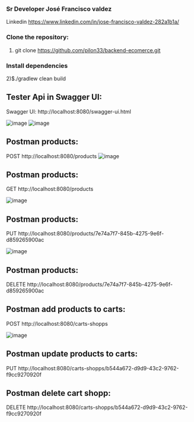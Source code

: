 
### Sr Developer José Francisco valdez
Linkedin https://www.linkedin.com/in/jose-francisco-valdez-282a1b1a/

### Clone the repository:
1) git clone https://github.com/pilon33/backend-ecomerce.git


### Install dependencies
2)$./gradlew clean build


## Tester Api in Swagger UI:
Swagger UI: http://localhost:8080/swagger-ui.html

![image](https://user-images.githubusercontent.com/12847173/147890876-3d27de1e-a496-4e15-80eb-36186e809205.png)
![image](https://user-images.githubusercontent.com/12847173/147890880-cdb01a31-1dd2-4258-a2d4-19d5499ce9fb.png)

## Postman products:
POST http://localhost:8080/products
![image](https://user-images.githubusercontent.com/12847173/147890979-cdee0edb-c02a-46b6-bf2a-10f0dbb75234.png)

## Postman products:
GET http://localhost:8080/products

![image](https://user-images.githubusercontent.com/12847173/147891003-5297adc9-1355-4586-a8e9-2aa498b26636.png)


## Postman products:
PUT http://localhost:8080/products/7e74a7f7-845b-4275-9e6f-d859265900ac

![image](https://user-images.githubusercontent.com/12847173/147891029-d3acfe9e-d565-413e-b719-9579d199720d.png)


## Postman products:
DELETE http://localhost:8080/products/7e74a7f7-845b-4275-9e6f-d859265900ac



## Postman add products to carts:

POST http://localhost:8080/carts-shopps


![image](https://user-images.githubusercontent.com/12847173/147891106-47830e1f-5284-43a8-b195-3552ee8a0623.png)


## Postman update products to carts:

PUT http://localhost:8080/carts-shopps/b544a672-d9d9-43c2-9762-f9cc9270920f

## Postman delete cart shopp:
DELETE http://localhost:8080/carts-shopps/b544a672-d9d9-43c2-9762-f9cc9270920f

